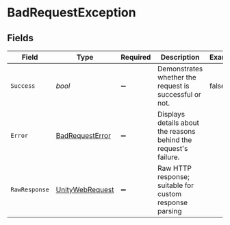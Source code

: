 # BadRequestException


## Fields

| Field                                                                                                            | Type                                                                                                             | Required                                                                                                         | Description                                                                                                      | Example                                                                                                          |
| ---------------------------------------------------------------------------------------------------------------- | ---------------------------------------------------------------------------------------------------------------- | ---------------------------------------------------------------------------------------------------------------- | ---------------------------------------------------------------------------------------------------------------- | ---------------------------------------------------------------------------------------------------------------- |
| `Success`                                                                                                        | *bool*                                                                                                           | :heavy_minus_sign:                                                                                               | Demonstrates whether the request is successful or not.                                                           | false                                                                                                            |
| `Error`                                                                                                          | [BadRequestError](../../Models/Components/BadRequestError.md)                                                    | :heavy_minus_sign:                                                                                               | Displays details about the reasons behind the request's failure.                                                 |                                                                                                                  |
| `RawResponse`                                                                                                    | [UnityWebRequest](https://docs.unity3d.com/2021.3/Documentation/ScriptReference/Networking.UnityWebRequest.html) | :heavy_minus_sign:                                                                                               | Raw HTTP response; suitable for custom response parsing                                                          |                                                                                                                  |